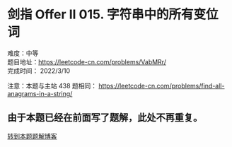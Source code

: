 # 剑指 Offer II 015. 字符串中的所有变位词
难度：中等   
题目地址：https://leetcode-cn.com/problems/VabMRr/   
完成时间：  2022/3/10   

注意：本题与主站 438 题相同： https://leetcode-cn.com/problems/find-all-anagrams-in-a-string/


## 由于本题已经在前面写了题解，此处不再重复。

[转到本题题解博客](./438.%20找到字符串中所有字母异位词.md)